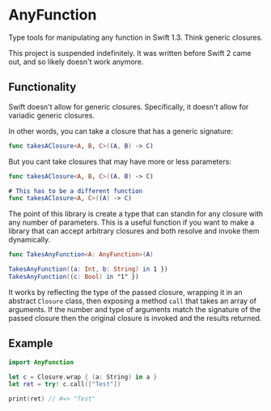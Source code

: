 # AnyFunction 

Type tools for manipulating any function in Swift 1.3. Think generic closures. 

This project is suspended indefinitely. It was written before Swift 2 came out, and so likely doesn't work anymore. 

## Functionality
Swift doesn't allow for generic closures. Specifically, it doesn't allow for variadic generic closures. 

In other words, you can take a closure that has a generic signature: 
```swift
func takesAClosure<A, B, C>((A, B) -> C) 
```

But you cant take closures that may have more or less parameters: 
```swift
func takesAClosure<A, B, C>((A, B) -> C) 

# This has to be a different function
func takesAClosure<A, C>((A) -> C) 
```

The point of this library is create a type that can standin for any closure with any number of parameters. This is a useful function if you want to make a library that can accept arbitrary closures and both resolve and invoke them dynamically. 

```swift
func TakesAnyFunction<A: AnyFunction>(A)

TakesAnyFunction((a: Int, b: String) in 1 })
TakesAnyFunction((c: Bool) in "1" })
```

It works by reflecting the type of the passed closure, wrapping it in an abstract `Closure` class, then exposing a method `call` that takes an array of arguments. If the number and type of arguments match the signature of the passed closure then the original closure is invoked and the results returned. 

## Example

```swift
import AnyFunction

let c = Closure.wrap { (a: String) in a }
let ret = try! c.call(["Test"])

print(ret) // #=> "Test"
```

